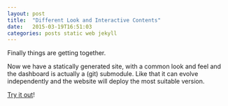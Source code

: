 ```yaml
---
layout: post
title:  "Different Look and Interactive Contents"
date:   2015-03-19T16:51:03
categories: posts static web jekyll
---
```


Finally things are getting together.

Now we have a statically generated site, with a common look and feel and the dashboard is actually a (git) submodule.
Like that it can evolve independently and the website will deploy the most suitable version.

[Try it out](/dashboard)!